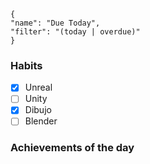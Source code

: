 
<div data-timeline="22"></div>


```todoist
{
"name": "Due Today",
"filter": "(today | overdue)"
}
```

### Habits
- [x] Unreal
- [ ] Unity
- [x] Dibujo
- [ ] Blender

### Achievements of the day

